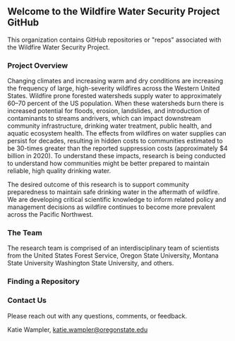 ## Welcome to the Wildfire Water Security Project GitHub

This organization contains GitHub repositories or "repos" associated with the Wildfire Water Security Project. 

### Project Overview 
Changing climates and increasing warm and dry conditions are increasing the frequency of large, high-severity wildfires across the Western United States. Wildfire prone forested watersheds supply water to approximately 60–70 percent of the US population. When these watersheds burn there is increased potential for floods, erosion, landslides, and introduction of contaminants to streams andrivers, which can impact downstream community infrastructure, drinking water treatment, public health, and aquatic ecosystem health. The effects from wildfires on water supplies can persist for
decades, resulting in hidden costs to communities estimated to be 30-times greater than the reported suppression costs (approximately $4 billion in 2020). To understand these impacts, research is being conducted to understand how communities might be better prepared to maintain reliable, high quality drinking water. 

The desired outcome of this research is to support community preparedness to maintain safe drinking water in the aftermath of wildfire. We are developing critical scientific knowledge to inform related policy and management decisions as wildfire continues to become more prevalent across the Pacific Northwest.

### The Team 
The research team is comprised of an interdisciplinary team of scientists from the United States Forest Service, Oregon State University, Montana State University Washington State University, and others. 

### Finding a Repository 

### Contact Us 
Please reach out with any questions, comments, or feedback.

Katie Wampler, katie.wampler@oregonstate.edu

<!--
**Here are some ideas to get you started:**

🙋‍♀️ A short introduction - what is your organization all about?
🌈 Contribution guidelines - how can the community get involved?
👩‍💻 Useful resources - where can the community find your docs? Is there anything else the community should know?
🍿 Fun facts - what does your team eat for breakfast?
🧙 Remember, you can do mighty things with the power of [Markdown](https://docs.github.com/github/writing-on-github/getting-started-with-writing-and-formatting-on-github/basic-writing-and-formatting-syntax)
-->

